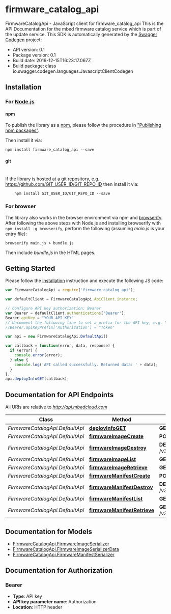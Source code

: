# firmware_catalog_api

FirmwareCatalogApi - JavaScript client for firmware_catalog_api
This is the API Documentation for the mbed firmware catalog service which is part of the update service.
This SDK is automatically generated by the [Swagger Codegen](https://github.com/swagger-api/swagger-codegen) project:

- API version: 0.1
- Package version: 0.1
- Build date: 2016-12-15T16:23:17.067Z
- Build package: class io.swagger.codegen.languages.JavascriptClientCodegen

## Installation

### For [Node.js](https://nodejs.org/)

#### npm

To publish the library as a [npm](https://www.npmjs.com/),
please follow the procedure in ["Publishing npm packages"](https://docs.npmjs.com/getting-started/publishing-npm-packages).

Then install it via:

```shell
npm install firmware_catalog_api --save
```

#### git
#
If the library is hosted at a git repository, e.g.
https://github.com/GIT_USER_ID/GIT_REPO_ID
then install it via:

```shell
    npm install GIT_USER_ID/GIT_REPO_ID --save
```

### For browser

The library also works in the browser environment via npm and [browserify](http://browserify.org/). After following
the above steps with Node.js and installing browserify with `npm install -g browserify`,
perform the following (assuming *main.js* is your entry file):

```shell
browserify main.js > bundle.js
```

Then include *bundle.js* in the HTML pages.

## Getting Started

Please follow the [installation](#installation) instruction and execute the following JS code:

```javascript
var FirmwareCatalogApi = require('firmware_catalog_api');

var defaultClient = FirmwareCatalogApi.ApiClient.instance;

// Configure API key authorization: Bearer
var Bearer = defaultClient.authentications['Bearer'];
Bearer.apiKey = "YOUR API KEY"
// Uncomment the following line to set a prefix for the API key, e.g. "Token" (defaults to null)
//Bearer.apiKeyPrefix['Authorization'] = "Token"

var api = new FirmwareCatalogApi.DefaultApi()

var callback = function(error, data, response) {
  if (error) {
    console.error(error);
  } else {
    console.log('API called successfully. Returned data: ' + data);
  }
};
api.deployInfoGET(callback);

```

## Documentation for API Endpoints

All URIs are relative to *http://api.mbedcloud.com*

Class | Method | HTTP request | Description
------------ | ------------- | ------------- | -------------
*FirmwareCatalogApi.DefaultApi* | [**deployInfoGET**](docs/DefaultApi.md#deployInfoGET) | **GET** /v3/fc_deploy_info | 
*FirmwareCatalogApi.DefaultApi* | [**firmwareImageCreate**](docs/DefaultApi.md#firmwareImageCreate) | **POST** /v3/firmware/images/ | 
*FirmwareCatalogApi.DefaultApi* | [**firmwareImageDestroy**](docs/DefaultApi.md#firmwareImageDestroy) | **DELETE** /v3/firmware/images/{image_id}/ | 
*FirmwareCatalogApi.DefaultApi* | [**firmwareImageList**](docs/DefaultApi.md#firmwareImageList) | **GET** /v3/firmware/images/ | 
*FirmwareCatalogApi.DefaultApi* | [**firmwareImageRetrieve**](docs/DefaultApi.md#firmwareImageRetrieve) | **GET** /v3/firmware/images/{image_id}/ | 
*FirmwareCatalogApi.DefaultApi* | [**firmwareManifestCreate**](docs/DefaultApi.md#firmwareManifestCreate) | **POST** /v3/firmware/manifests/ | 
*FirmwareCatalogApi.DefaultApi* | [**firmwareManifestDestroy**](docs/DefaultApi.md#firmwareManifestDestroy) | **DELETE** /v3/firmware/manifests/{manifest_id}/ | 
*FirmwareCatalogApi.DefaultApi* | [**firmwareManifestList**](docs/DefaultApi.md#firmwareManifestList) | **GET** /v3/firmware/manifests/ | 
*FirmwareCatalogApi.DefaultApi* | [**firmwareManifestRetrieve**](docs/DefaultApi.md#firmwareManifestRetrieve) | **GET** /v3/firmware/manifests/{manifest_id}/ | 


## Documentation for Models

 - [FirmwareCatalogApi.FirmwareImageSerializer](docs/FirmwareImageSerializer.md)
 - [FirmwareCatalogApi.FirmwareImageSerializerData](docs/FirmwareImageSerializerData.md)
 - [FirmwareCatalogApi.FirmwareManifestSerializer](docs/FirmwareManifestSerializer.md)


## Documentation for Authorization


### Bearer

- **Type**: API key
- **API key parameter name**: Authorization
- **Location**: HTTP header


